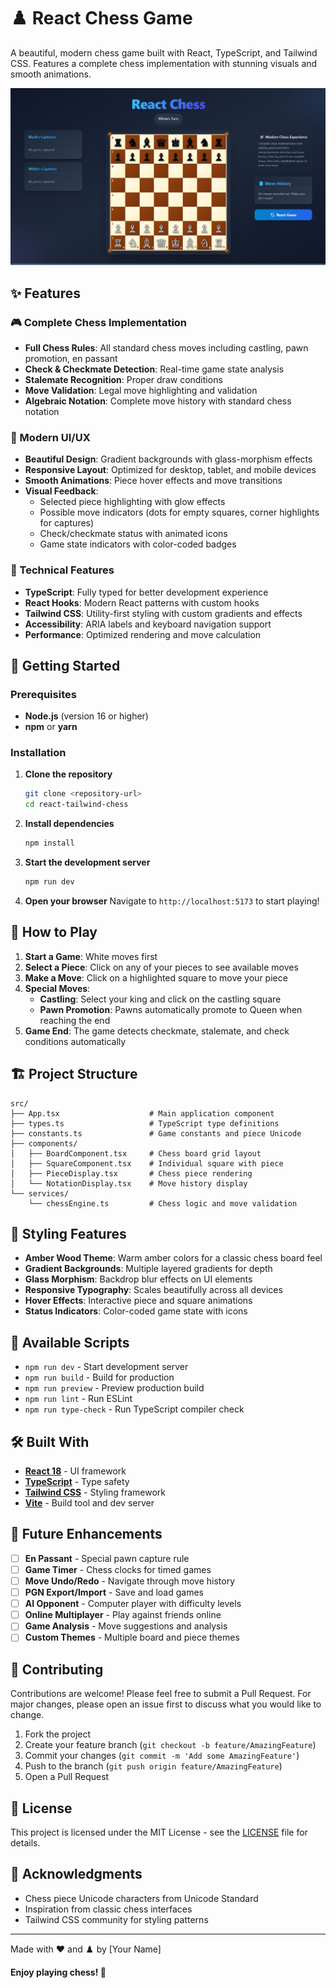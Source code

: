 # ♟️ React Chess Game

A beautiful, modern chess game built with React, TypeScript, and Tailwind CSS. Features a complete chess implementation with stunning visuals and smooth animations.

![Chess Game Preview](preview.png)

## ✨ Features

### 🎮 Complete Chess Implementation
- **Full Chess Rules**: All standard chess moves including castling, pawn promotion, en passant
- **Check & Checkmate Detection**: Real-time game state analysis
- **Stalemate Recognition**: Proper draw conditions
- **Move Validation**: Legal move highlighting and validation
- **Algebraic Notation**: Complete move history with standard chess notation

### 🎨 Modern UI/UX
- **Beautiful Design**: Gradient backgrounds with glass-morphism effects
- **Responsive Layout**: Optimized for desktop, tablet, and mobile devices
- **Smooth Animations**: Piece hover effects and move transitions
- **Visual Feedback**: 
  - Selected piece highlighting with glow effects
  - Possible move indicators (dots for empty squares, corner highlights for captures)
  - Check/checkmate status with animated icons
  - Game state indicators with color-coded badges

### 🔧 Technical Features
- **TypeScript**: Fully typed for better development experience
- **React Hooks**: Modern React patterns with custom hooks
- **Tailwind CSS**: Utility-first styling with custom gradients and effects
- **Accessibility**: ARIA labels and keyboard navigation support
- **Performance**: Optimized rendering and move calculation

## 🚀 Getting Started

### Prerequisites
- **Node.js** (version 16 or higher)
- **npm** or **yarn**

### Installation

1. **Clone the repository**
   ```bash
   git clone <repository-url>
   cd react-tailwind-chess
   ```

2. **Install dependencies**
   ```bash
   npm install
   ```

3. **Start the development server**
   ```bash
   npm run dev
   ```

4. **Open your browser**
   Navigate to `http://localhost:5173` to start playing!

## 🎯 How to Play

1. **Start a Game**: White moves first
2. **Select a Piece**: Click on any of your pieces to see available moves
3. **Make a Move**: Click on a highlighted square to move your piece
4. **Special Moves**:
   - **Castling**: Select your king and click on the castling square
   - **Pawn Promotion**: Pawns automatically promote to Queen when reaching the end
5. **Game End**: The game detects checkmate, stalemate, and check conditions automatically

## 🏗️ Project Structure

```
src/
├── App.tsx                    # Main application component
├── types.ts                   # TypeScript type definitions
├── constants.ts               # Game constants and piece Unicode
├── components/
│   ├── BoardComponent.tsx     # Chess board grid layout
│   ├── SquareComponent.tsx    # Individual square with piece
│   ├── PieceDisplay.tsx       # Chess piece rendering
│   └── NotationDisplay.tsx    # Move history display
└── services/
    └── chessEngine.ts         # Chess logic and move validation
```

## 🎨 Styling Features

- **Amber Wood Theme**: Warm amber colors for a classic chess board feel
- **Gradient Backgrounds**: Multiple layered gradients for depth
- **Glass Morphism**: Backdrop blur effects on UI elements
- **Responsive Typography**: Scales beautifully across all devices
- **Hover Effects**: Interactive piece and square animations
- **Status Indicators**: Color-coded game state with icons

## 🔧 Available Scripts

- `npm run dev` - Start development server
- `npm run build` - Build for production
- `npm run preview` - Preview production build
- `npm run lint` - Run ESLint
- `npm run type-check` - Run TypeScript compiler check

## 🛠️ Built With

- **[React 18](https://reactjs.org/)** - UI framework
- **[TypeScript](https://www.typescriptlang.org/)** - Type safety
- **[Tailwind CSS](https://tailwindcss.com/)** - Styling framework
- **[Vite](https://vitejs.dev/)** - Build tool and dev server

## 🎯 Future Enhancements

- [ ] **En Passant** - Special pawn capture rule
- [ ] **Game Timer** - Chess clocks for timed games
- [ ] **Move Undo/Redo** - Navigate through move history
- [ ] **PGN Export/Import** - Save and load games
- [ ] **AI Opponent** - Computer player with difficulty levels
- [ ] **Online Multiplayer** - Play against friends online
- [ ] **Game Analysis** - Move suggestions and analysis
- [ ] **Custom Themes** - Multiple board and piece themes

## 🤝 Contributing

Contributions are welcome! Please feel free to submit a Pull Request. For major changes, please open an issue first to discuss what you would like to change.

1. Fork the project
2. Create your feature branch (`git checkout -b feature/AmazingFeature`)
3. Commit your changes (`git commit -m 'Add some AmazingFeature'`)
4. Push to the branch (`git push origin feature/AmazingFeature`)
5. Open a Pull Request

## 📝 License

This project is licensed under the MIT License - see the [LICENSE](LICENSE) file for details.

## 🙏 Acknowledgments

- Chess piece Unicode characters from Unicode Standard
- Inspiration from classic chess interfaces
- Tailwind CSS community for styling patterns

---

Made with ❤️ and ♟️ by [Your Name]

**Enjoy playing chess! 🎉**
